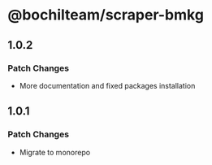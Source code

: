 # @bochilteam/scraper-bmkg

## 1.0.2

### Patch Changes

- More documentation and fixed packages installation

## 1.0.1

### Patch Changes

- Migrate to monorepo
